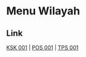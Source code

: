 # Menu Wilayah

## Link

[KSK 001](https://github.com/gigit-pemilu/pemilu-2024-99-luar-negeri/tree/main/pileg-dpr/hitung-suara/sub/99-luar-negeri/sub/11-baku-azerbaijan/sub/01-baku-azerbaijan/sub/0001-baku-azerbaijan/sub/003-ksk-001)
 | 
[POS 001](https://github.com/gigit-pemilu/pemilu-2024-99-luar-negeri/tree/main/pileg-dpr/hitung-suara/sub/99-luar-negeri/sub/11-baku-azerbaijan/sub/01-baku-azerbaijan/sub/0001-baku-azerbaijan/sub/001-pos-001)
 | 
[TPS 001](https://github.com/gigit-pemilu/pemilu-2024-99-luar-negeri/tree/main/pileg-dpr/hitung-suara/sub/99-luar-negeri/sub/11-baku-azerbaijan/sub/01-baku-azerbaijan/sub/0001-baku-azerbaijan/sub/002-tps-001)

